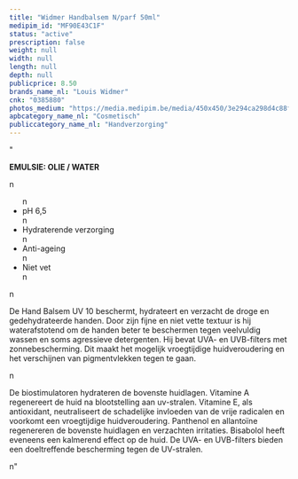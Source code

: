 ```yaml
---
title: "Widmer Handbalsem N/parf 50ml"
medipim_id: "MF90E43C1F"
status: "active"
prescription: false
weight: null
width: null
length: null
depth: null
publicprice: 8.50
brands_name_nl: "Louis Widmer"
cnk: "0385880"
photos_medium: "https://media.medipim.be/media/450x450/3e294ca298d4c88f6ea4b66f7788a78d.jpg"
apbcategory_name_nl: "Cosmetisch"
publiccategory_name_nl: "Handverzorging"
---
```

"<p><strong>EMULSIE: OLIE / WATER</strong></p>n<ul>n<li>pH 6,5</li>n<li>Hydraterende verzorging</li>n<li>Anti-ageing</li>n<li>Niet vet</li>n</ul>n<p>De Hand Balsem UV 10 beschermt, hydrateert en verzacht de droge en gedehydrateerde handen. Door zijn fijne en niet vette textuur is hij waterafstotend om de handen beter te beschermen tegen veelvuldig wassen en soms agressieve detergenten. Hij bevat UVA- en UVB-filters met zonnebescherming. Dit maakt het mogelijk vroegtijdige huidveroudering en het verschijnen van pigmentvlekken tegen te gaan.</p>n<p>De biostimulatoren hydrateren de bovenste huidlagen. Vitamine A regenereert de huid na blootstelling aan uv-stralen. Vitamine E, als antioxidant, neutraliseert de schadelijke invloeden van de vrije radicalen en voorkomt een vroegtijdige huidveroudering. Panthenol en allantoïne regenereren de bovenste huidlagen en verzachten irritaties. Bisabolol heeft eveneens een kalmerend effect op de huid. De UVA- en UVB-filters bieden een doeltreffende bescherming tegen de UV-stralen.</p>n"
